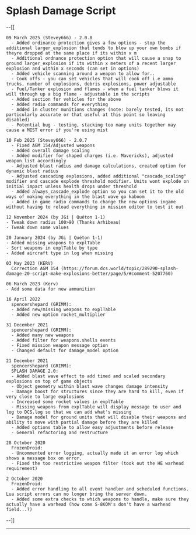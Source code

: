 # Splash Damage Script

--[[

    09 March 2025 (Stevey666) - 2.0.8
      - Added ordinance protection gives a few options - stop the additional larger_explosion that tends to blow up your own bombs if theyre dropped at the same place if its within x m
	  - Additional ordnance protection option that will cause a snap to ground larger_explosion if its within x meters of a recent larger explosion and within x seconds (can set in options)
      - Added vehicle scanning around a weapon to allow for..
	  - Cook offs - you can set vehicles that will cook off i.e ammo trucks, number of explosions, debris explosions, power adjustable
	  - Fuel/Tanker explosion and flames - when a fuel tanker blows it will through up a big flame - adjustable in the scripts
	  - Added section for vehicles for the above
	  - Added radio commands for everything
	  - Added in cluster munitions changes (note: barely tested, its not particularly accurate or that useful at this point so leaving disabled)
	  - Potential bug - testing, stacking too many units together may cause a MIST error if you're using mist
	
    10 Feb 2025 (Stevey666) - 2.0.7
      - Fixed AGM 154/Adjusted weapons
      - Added overall damage scaling 
      - Added modifier for shaped charges (i.e. Mavericks), adjusted weapon list accordingly
      - Adjusted blast radius and damage calculations, created option for dynamic blast radius
      - Adjusted cascading explosions, added additional "cascade_scaling" modifier and cascade explode threshold modifier. Units wont explode on initial impact unless health drops under threshold
      - Added always_cascade_explode option so you can set it to the old ways of making everything in the blast wave go kaboom
      - Added in game radio commands to change the new options ingame without having to reload everything in mission editor to test it out

    12 November 2024 (by JGi | Quéton 1-1)
    - Tweak down radius 100>90 (Thanks Arhibeau)
    - Tweak down some values

    20 January 2024 (by JGi | Quéton 1-1)
    - Added missing weapons to explTable
    - Sort weapons in explTable by type
    - Added aircraft type in log when missing

    03 May 2023 (KERV)
      Correction AGM 154 (https://forum.dcs.world/topic/289290-splash-damage-20-script-make-explosions-better/page/5/#comment-5207760)
  
    06 March 2023 (Kerv)
    - Add some data for new ammunition

    16 April 2022
      spencershepard (GRIMM):
      - Added new/missing weapons to explTable
      - Added new option rocket_multiplier

    31 December 2021
      spencershepard (GRIMM):
      - Added many new weapons
      - Added filter for weapons.shells events
      - Fixed mission weapon message option
      - Changed default for damage_model option
  
    21 December 2021
      spencershepard (GRIMM):
      SPLASH DAMAGE 2.0:
      - Added blast wave effect to add timed and scaled secondary explosions on top of game objects
      - Object geometry within blast wave changes damage intensity
      - Damage boost for structures since they are hard to kill, even if very close to large explosions
      - Increased some rocket values in explTable
      - Missing weapons from explTable will display message to user and log to DCS.log so that we can add what's missing
      - Damage model for ground units that will disable their weapons and ability to move with partial damage before they are killed
      - Added options table to allow easy adjustments before release
      - General refactoring and restructure

    28 October 2020
      FrozenDroid: 
      - Uncommented error logging, actually made it an error log which shows a message box on error.
      - Fixed the too restrictive weapon filter (took out the HE warhead requirement)

    2 October 2020
      FrozenDroid:
      - Added error handling to all event handler and scheduled functions. Lua script errors can no longer bring the server down.
      - Added some extra checks to which weapons to handle, make sure they actually have a warhead (how come S-8KOM's don't have a warhead field...?)
--]]

----------------------------------------------------------------------------------------------------------------------------------------------------

